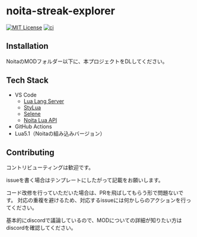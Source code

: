 # noita-streak-explorer

[![MIT License](https://img.shields.io/badge/License-MIT-green.svg)](https://choosealicense.com/licenses/mit/) [![ci](https://github.com/Noita-Streak/noita-streak-explorer/actions/workflows/ci.yaml/badge.svg?branch=main)](https://github.com/Noita-Streak/noita-streak-explorer/actions/workflows/ci.yaml)

## Installation

NoitaのMODフォルダー以下に、本プロジェクトをDLしてください。

## Tech Stack

- VS Code
  - [Lua Lang Server](https://marketplace.visualstudio.com/items?itemName=sumneko.lua)
  - [StyLua](https://marketplace.visualstudio.com/items?itemName=JohnnyMorganz.stylua)
  - [Selene](https://marketplace.visualstudio.com/items?itemName=Kampfkarren.selene-vscode)
  - [Noita Lua API](https://marketplace.visualstudio.com/items?itemName=evaisa.vscode-noita-api)
- GitHub Actions
- Lua5.1（Noitaの組み込みバージョン）

## Contributing

コントリビューティングは歓迎です。

issueを書く場合はテンプレートにしたがって記載をお願いします。

コード改修を行っていただいた場合は、PRを飛ばしてもらう形で問題ないです。
対応の重複を避けるため、対応するissueには何かしらのアクションを行ってください。

基本的にdiscordで議論しているので、MODについての詳細が知りたい方はdiscordを確認してください。
